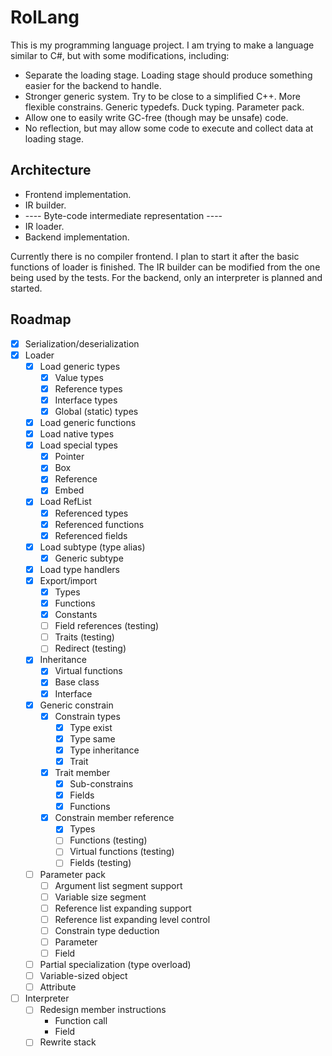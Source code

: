 # RolLang

This is my programming language project. I am trying to make a language similar to C#, but 
with some modifications, including:

* Separate the loading stage. Loading stage should produce something easier for the backend 
to handle.
* Stronger generic system. Try to be close to a simplified C++. More flexible constrains. 
Generic typedefs. Duck typing. Parameter pack.
* Allow one to easily write GC-free (though may be unsafe) code.
* No reflection, but may allow some code to execute and collect data at loading stage.

## Architecture

* Frontend implementation.
* IR builder.
* ---- Byte-code intermediate representation ----
* IR loader.
* Backend implementation. 

Currently there is no compiler frontend. I plan to start it after the basic functions of 
loader is finished. The IR builder can be modified from the one being used by the tests. 
For the backend, only an interpreter is planned and started.

## Roadmap

- [x] Serialization/deserialization
- [x] Loader
	- [x] Load generic types
		- [x] Value types
		- [x] Reference types
		- [x] Interface types
		- [x] Global (static) types
	- [x] Load generic functions
	- [x] Load native types
	- [x] Load special types
		- [x] Pointer
		- [x] Box
		- [x] Reference
		- [x] Embed
	- [x] Load RefList
		- [x] Referenced types
		- [x] Referenced functions
		- [x] Referenced fields
	- [x] Load subtype (type alias)
		- [x] Generic subtype
	- [x] Load type handlers
	- [x] Export/import
		- [x] Types
		- [x] Functions
		- [x] Constants
		- [ ] Field references (testing)
		- [ ] Traits (testing)
		- [ ] Redirect (testing)
	- [x] Inheritance
		- [x] Virtual functions
		- [x] Base class
		- [x] Interface
	- [x] Generic constrain
		- [x] Constrain types
			- [x] Type exist
			- [x] Type same
			- [x] Type inheritance
			- [x] Trait
		- [x] Trait member
			- [x] Sub-constrains
			- [x] Fields
			- [x] Functions
		- [x] Constrain member reference
			- [x] Types
			- [ ] Functions (testing)
			- [ ] Virtual functions (testing)
			- [ ] Fields (testing)
	- [ ] Parameter pack
		- [ ] Argument list segment support
		- [ ] Variable size segment
		- [ ] Reference list expanding support
		- [ ] Reference list expanding level control
		- [ ] Constrain type deduction
		- [ ] Parameter
		- [ ] Field
	- [ ] Partial specialization (type overload)
	- [ ] Variable-sized object
	- [ ] Attribute
- [ ] Interpreter
	- [ ] Redesign member instructions
		- Function call
		- Field
	- [ ] Rewrite stack
